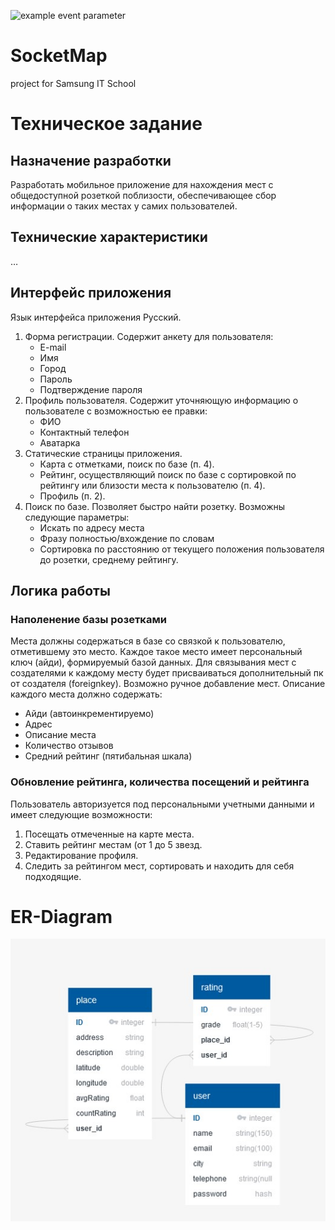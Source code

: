![example event parameter](https://github.com/maryshirk/SocketMap/actions/workflows/android.yml/badge.svg)
# SocketMap
project for Samsung IT School
# Техническое задание
## Назначение разработки
Разработать мобильное приложение для нахождения мест с общедоступной розеткой поблизости, обеспечивающее сбор информации о таких местах у самих пользователей.
## Технические характеристики
…
## Интерфейс приложения
Язык интерфейса приложения Русский.

1. Форма регистрации. Содержит анкету для пользователя:
	- E-mail
	- Имя
	- Город
	- Пароль
	- Подтверждение пароля
2. Профиль пользователя. Содержит уточняющую информацию о пользователе с возможностью ее правки:
	- ФИО
	- Контактный телефон
	- Аватарка
3. Статические страницы приложения.
	- Карта с отметками, поиск по базе (п. 4).
	- Рейтинг, осуществляющий поиск по базе с сортировкой по рейтингу или близости места к пользователю (п. 4).
	- Профиль (п. 2).
4. Поиск по базе. Позволяет быстро найти розетку. Возможны следующие параметры:
	- Искать по адресу места
	- Фразу полностью/вхождение по словам
	- Сортировка по расстоянию от текущего положения пользователя до розетки, среднему рейтингу.
## Логика работы
### Наполенение базы розетками
Места должны содержаться в базе со связкой к пользователю, отметившему это место. Каждое такое место имеет персональный ключ (айди), формируемый базой данных. Для связывания мест с создателями к каждому месту будет присваиваться дополнительный пк от создателя (foreignkey).
Возможно ручное добавление мест. Описание каждого места должно содержать:
- Айди (автоинкрементируемо)
- Адрес
- Описание места
- Количество отзывов
- Средний рейтинг (пятибальная шкала)
### Обновление рейтинга, количества посещений и рейтинга
Пользователь авторизуется под персональными учетными данными и имеет следующие возможности:
1)	Посещать отмеченные на карте места.
2)	Ставить рейтинг местам (от 1 до 5 звезд.
3)	Редактирование профиля.
4)	Следить за рейтингом мест, сортировать и находить для себя подходящие.
# ER-Diagram
![Иллюстрация к проекту](https://github.com/maryshirk/SocketMap/blob/main/erdiagram.jpg)
